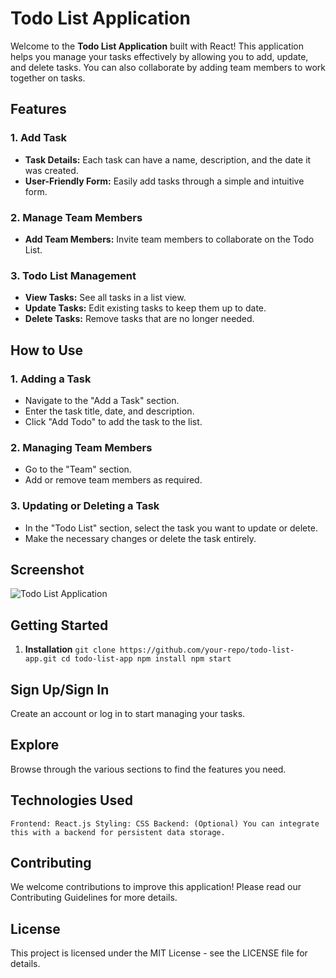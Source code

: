 # Todo List Application

Welcome to the **Todo List Application** built with React! This application helps you manage your tasks effectively by allowing you to add, update, and delete tasks. You can also collaborate by adding team members to work together on tasks.

## Features

### 1. **Add Task**

- **Task Details:** Each task can have a name, description, and the date it was created.
- **User-Friendly Form:** Easily add tasks through a simple and intuitive form.

### 2. **Manage Team Members**

- **Add Team Members:** Invite team members to collaborate on the Todo List.

### 3. **Todo List Management**

- **View Tasks:** See all tasks in a list view.
- **Update Tasks:** Edit existing tasks to keep them up to date.
- **Delete Tasks:** Remove tasks that are no longer needed.

## How to Use

### 1. **Adding a Task**

- Navigate to the "Add a Task" section.
- Enter the task title, date, and description.
- Click "Add Todo" to add the task to the list.

### 2. **Managing Team Members**

- Go to the "Team" section.
- Add or remove team members as required.

### 3. **Updating or Deleting a Task**

- In the "Todo List" section, select the task you want to update or delete.
- Make the necessary changes or delete the task entirely.

## Screenshot

![Todo List Application](.src/Images/tofo-list-demo.png")

## Getting Started

1. **Installation**
   `git clone https://github.com/your-repo/todo-list-app.git
cd todo-list-app
npm install
npm start`

## Sign Up/Sign In

Create an account or log in to start managing your tasks.

## Explore

Browse through the various sections to find the features you need.

## Technologies Used

`Frontend: React.js
Styling: CSS
Backend: (Optional) You can integrate this with a backend for persistent data storage.`

## Contributing

We welcome contributions to improve this application! Please read our Contributing Guidelines for more details.

## License

This project is licensed under the MIT License - see the LICENSE file for details.
